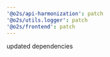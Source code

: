 ```yaml
---
'@o2s/api-harmonization': patch
'@o2s/utils.logger': patch
'@o2s/frontend': patch
---
```


updated dependencies
